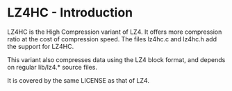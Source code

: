 LZ4HC - Introduction
====================
LZ4HC is the High Compression variant of LZ4.
It offers more compression ratio at the cost of compression speed.
The files lz4hc.c and lz4hc.h add the support for LZ4HC.

This variant also compresses data using the LZ4 block format, 
and depends on regular lib/lz4.* source files.

It is covered by the same LICENSE as that of LZ4.